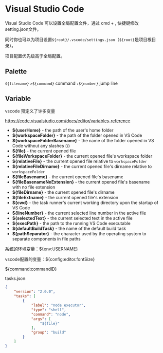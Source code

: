 # Visual Studio Code

Visual Studio Code 可以设置全局配置文件，通过 cmd + , 快捷键修改setting.json文件。

同时你也可以为项目设置`${root}/.vscode/settings.json`（`${root}`是项目根目录）。

项目配置优先级高于全局配置。

## Palette

`${filename}`
`>${command}` command
`:${number}` jump line


## Variable

vscode 预定义了许多变量

https://code.visualstudio.com/docs/editor/variables-reference

- **${userHome}** - the path of the user's home folder
- **${workspaceFolder}** - the path of the folder opened in VS Code
- **${workspaceFolderBasename}** - the name of the folder opened in VS Code without any slashes (/)
- **${file}** - the current opened file
- **${fileWorkspaceFolder}** - the current opened file's workspace folder
- **${relativeFile}** - the current opened file relative to `workspaceFolder`
- **${relativeFileDirname}** - the current opened file's dirname relative to `workspaceFolder`
- **${fileBasename}** - the current opened file's basename
- **${fileBasenameNoExtension}** - the current opened file's basename with no file extension
- **${fileDirname}** - the current opened file's dirname
- **${fileExtname}** - the current opened file's extension
- **${cwd}** - the task runner's current working directory upon the startup of VS Code
- **${lineNumber}** - the current selected line number in the active file
- **${selectedText}** - the current selected text in the active file
- **${execPath}** - the path to the running VS Code executable
- **${defaultBuildTask}** - the name of the default build task
- **${pathSeparator}** - the character used by the operating system to separate components in file paths

系统的环境变量：${env:USERNAME}

vscode配置的变量：${config:editor.fontSize}

${command:commandID}

tasks.json

```json
{
	"version": "2.0.0",
	"tasks": [
		{
			"label": "node executor",
			"type": "shell",
			"command": "node",
			"args": [
				"${file}"
			],
			"group": "build"
		}
	]
}
```

